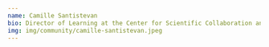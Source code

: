 ```yaml
---
name: Camille Santistevan
bio: Director of Learning at the Center for Scientific Collaboration and Community Engagement
img: img/community/camille-santistevan.jpeg
---
```

